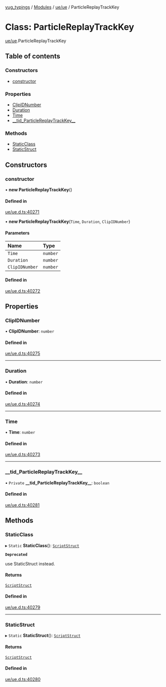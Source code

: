 [yug_typings](../README.md) / [Modules](../modules.md) / [ue/ue](../modules/ue_ue.md) / ParticleReplayTrackKey

# Class: ParticleReplayTrackKey

[ue/ue](../modules/ue_ue.md).ParticleReplayTrackKey

## Table of contents

### Constructors

- [constructor](ue_ue.ParticleReplayTrackKey.md#constructor)

### Properties

- [ClipIDNumber](ue_ue.ParticleReplayTrackKey.md#clipidnumber)
- [Duration](ue_ue.ParticleReplayTrackKey.md#duration)
- [Time](ue_ue.ParticleReplayTrackKey.md#time)
- [\_\_tid\_ParticleReplayTrackKey\_\_](ue_ue.ParticleReplayTrackKey.md#__tid_particlereplaytrackkey__)

### Methods

- [StaticClass](ue_ue.ParticleReplayTrackKey.md#staticclass)
- [StaticStruct](ue_ue.ParticleReplayTrackKey.md#staticstruct)

## Constructors

### constructor

• **new ParticleReplayTrackKey**()

#### Defined in

[ue/ue.d.ts:40271](https://github.com/YugMetaverse/yug_typings/blob/25cad34/ue/ue.d.ts#L40271)

• **new ParticleReplayTrackKey**(`Time`, `Duration`, `ClipIDNumber`)

#### Parameters

| Name | Type |
| :------ | :------ |
| `Time` | `number` |
| `Duration` | `number` |
| `ClipIDNumber` | `number` |

#### Defined in

[ue/ue.d.ts:40272](https://github.com/YugMetaverse/yug_typings/blob/25cad34/ue/ue.d.ts#L40272)

## Properties

### ClipIDNumber

• **ClipIDNumber**: `number`

#### Defined in

[ue/ue.d.ts:40275](https://github.com/YugMetaverse/yug_typings/blob/25cad34/ue/ue.d.ts#L40275)

___

### Duration

• **Duration**: `number`

#### Defined in

[ue/ue.d.ts:40274](https://github.com/YugMetaverse/yug_typings/blob/25cad34/ue/ue.d.ts#L40274)

___

### Time

• **Time**: `number`

#### Defined in

[ue/ue.d.ts:40273](https://github.com/YugMetaverse/yug_typings/blob/25cad34/ue/ue.d.ts#L40273)

___

### \_\_tid\_ParticleReplayTrackKey\_\_

• `Private` **\_\_tid\_ParticleReplayTrackKey\_\_**: `boolean`

#### Defined in

[ue/ue.d.ts:40281](https://github.com/YugMetaverse/yug_typings/blob/25cad34/ue/ue.d.ts#L40281)

## Methods

### StaticClass

▸ `Static` **StaticClass**(): [`ScriptStruct`](ue_ue.ScriptStruct.md)

**`Deprecated`**

use StaticStruct instead.

#### Returns

[`ScriptStruct`](ue_ue.ScriptStruct.md)

#### Defined in

[ue/ue.d.ts:40279](https://github.com/YugMetaverse/yug_typings/blob/25cad34/ue/ue.d.ts#L40279)

___

### StaticStruct

▸ `Static` **StaticStruct**(): [`ScriptStruct`](ue_ue.ScriptStruct.md)

#### Returns

[`ScriptStruct`](ue_ue.ScriptStruct.md)

#### Defined in

[ue/ue.d.ts:40280](https://github.com/YugMetaverse/yug_typings/blob/25cad34/ue/ue.d.ts#L40280)
